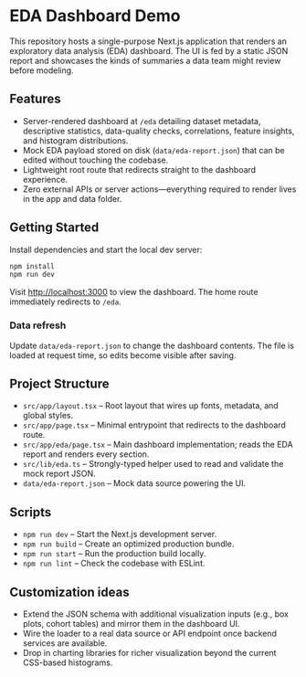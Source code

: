 # EDA Dashboard Demo

This repository hosts a single-purpose Next.js application that renders an exploratory data analysis (EDA) dashboard. The UI is fed by a static JSON report and showcases the kinds of summaries a data team might review before modeling.

## Features
- Server-rendered dashboard at `/eda` detailing dataset metadata, descriptive statistics, data-quality checks, correlations, feature insights, and histogram distributions.
- Mock EDA payload stored on disk (`data/eda-report.json`) that can be edited without touching the codebase.
- Lightweight root route that redirects straight to the dashboard experience.
- Zero external APIs or server actions—everything required to render lives in the app and data folder.

## Getting Started
Install dependencies and start the local dev server:

```bash
npm install
npm run dev
```

Visit [http://localhost:3000](http://localhost:3000) to view the dashboard. The home route immediately redirects to `/eda`.

### Data refresh
Update `data/eda-report.json` to change the dashboard contents. The file is loaded at request time, so edits become visible after saving.

## Project Structure
- `src/app/layout.tsx` – Root layout that wires up fonts, metadata, and global styles.
- `src/app/page.tsx` – Minimal entrypoint that redirects to the dashboard route.
- `src/app/eda/page.tsx` – Main dashboard implementation; reads the EDA report and renders every section.
- `src/lib/eda.ts` – Strongly-typed helper used to read and validate the mock report JSON.
- `data/eda-report.json` – Mock data source powering the UI.

## Scripts
- `npm run dev` – Start the Next.js development server.
- `npm run build` – Create an optimized production bundle.
- `npm run start` – Run the production build locally.
- `npm run lint` – Check the codebase with ESLint.

## Customization ideas
- Extend the JSON schema with additional visualization inputs (e.g., box plots, cohort tables) and mirror them in the dashboard UI.
- Wire the loader to a real data source or API endpoint once backend services are available.
- Drop in charting libraries for richer visualization beyond the current CSS-based histograms.
